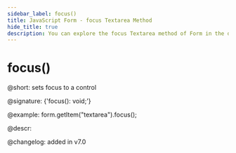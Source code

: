 ```yaml
---
sidebar_label: focus()
title: JavaScript Form - focus Textarea Method 
hide_title: true
description: You can explore the focus Textarea method of Form in the documentation of the DHTMLX JavaScript UI library. Browse developer guides and API reference, try out code examples and live demos, and download a free 30-day evaluation version of DHTMLX Suite 7.
---
```

 
# focus()

@short: sets focus to a control

@signature: {'focus(): void;'}

@example:
form.getItem("textarea").focus();

@descr:

@changelog: added in v7.0
